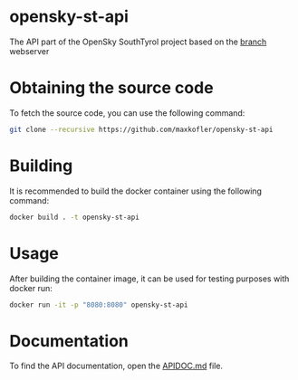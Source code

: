 # opensky-st-api
The API part of the OpenSky SouthTyrol project based on the [branch](https://github.com/AcaciaLinux/branch) webserver

# Obtaining the source code
To fetch the source code, you can use the following command:
```bash
git clone --recursive https://github.com/maxkofler/opensky-st-api
```

# Building
It is recommended to build the docker container using the following command:
```bash
docker build . -t opensky-st-api
```

# Usage
After building the container image, it can be used for testing purposes with docker run:
```bash
docker run -it -p "8080:8080" opensky-st-api
```

# Documentation
To find the API documentation, open the [APIDOC.md](APIDOC.md) file.
